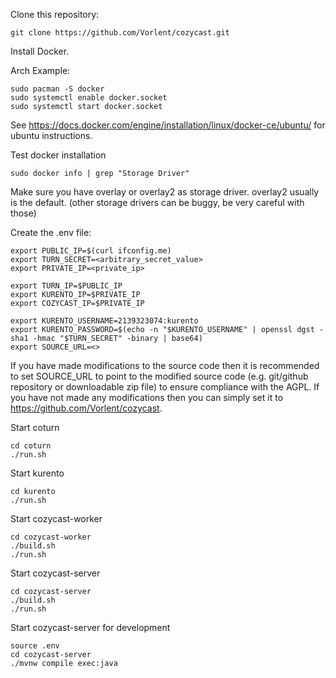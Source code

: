 Clone this repository:

```
git clone https://github.com/Vorlent/cozycast.git
```

Install Docker.

Arch Example:

```
sudo pacman -S docker
sudo systemctl enable docker.socket
sudo systemctl start docker.socket
```

See https://docs.docker.com/engine/installation/linux/docker-ce/ubuntu/ for ubuntu instructions.

Test docker installation

```
sudo docker info | grep "Storage Driver"
```

Make sure you have overlay or overlay2 as storage driver. overlay2 usually is the default. (other storage drivers can be buggy, be very careful with those)

Create the .env file:

```
export PUBLIC_IP=$(curl ifconfig.me)
export TURN_SECRET=<arbitrary_secret_value>
export PRIVATE_IP=<private_ip>

export TURN_IP=$PUBLIC_IP
export KURENTO_IP=$PRIVATE_IP
export COZYCAST_IP=$PRIVATE_IP

export KURENTO_USERNAME=2139323074:kurento
export KURENTO_PASSWORD=$(echo -n "$KURENTO_USERNAME" | openssl dgst -sha1 -hmac "$TURN_SECRET" -binary | base64)
export SOURCE_URL=<>
```

If you have made modifications to the source code then it is recommended to set SOURCE_URL to point to the modified source code (e.g. git/github repository or downloadable zip file) to ensure compliance with the AGPL. If you have not made any modifications then you can simply set it to https://github.com/Vorlent/cozycast.

Start coturn

```
cd coturn
./run.sh
```

Start kurento

```
cd kurento
./run.sh
```

Start cozycast-worker

```
cd cozycast-worker
./build.sh
./run.sh
```

Start cozycast-server

```
cd cozycast-server
./build.sh
./run.sh
```

Start cozycast-server for development

```
source .env
cd cozycast-server
./mvnw compile exec:java
```
